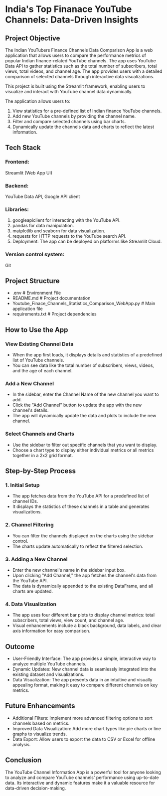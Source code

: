 # India's Top Finanace YouTube Channels: Data-Driven Insights

## Project Objective

The Indian YouTubers Finance Channels Data Comparison App is a web application that allows users to compare the performance metrics of popular Indian finance-related YouTube channels. The app uses YouTube Data API to gather statistics such as the total number of subscribers, total views, total videos, and channel age. The app provides users with a detailed comparison of selected channels through interactive data visualizations.

This project is built using the Streamlit framework, enabling users to visualize and interact with YouTube channel data dynamically. 

The application allows users to:

1. View statistics for a pre-defined list of Indian finance YouTube channels.
2. Add new YouTube channels by providing the channel name.
3. Filter and compare selected channels using bar charts.
4. Dynamically update the channels data and charts to reflect the latest information.
  
## Tech Stack

### Frontend: 
Streamlit (Web App UI)

### Backend: 
YouTube Data API, Google API client

### Libraries:

1. googleapiclient for interacting with the YouTube API.
2. pandas for data manipulation.
3. matplotlib and seaborn for data visualization.
4. requests for HTTP requests to the YouTube search API.
5. Deployment: The app can be deployed on platforms like Streamlit Cloud.

### Version control system: 
Git
  
## Project Structure

- .env # Environment File
- README.md # Project documentation
- Youtube_Finace_Channels_Statistics_Comparison_WebApp.py # Main application file
- requirements.txt # Project dependencies

## How to Use the App

### View Existing Channel Data
- When the app first loads, it displays details and statistics of a predefined list of YouTube channels.
- You can see data like the total number of subscribers, views, videos, and the age of each channel.
### Add a New Channel
- In the sidebar, enter the Channel Name of the new channel you want to add.
- Click the "Add Channel" button to update the app with the new channel's details.
- The app will dynamically update the data and plots to include the new channel.
### Select Channels and Charts
- Use the sidebar to filter out specific channels that you want to display.
- Choose a chart type to display either individual metrics or all metrics together in a 2x2 grid format.

## Step-by-Step Process

### 1. Initial Setup

- The app fetches data from the YouTube API for a predefined list of channel IDs.
- It displays the statistics of these channels in a table and generates visualizations.
  
### 2. Channel Filtering

- You can filter the channels displayed on the charts using the sidebar control.
- The charts update automatically to reflect the filtered selection.
  
### 3. Adding a New Channel

- Enter the new channel's name in the sidebar input box.
- Upon clicking "Add Channel," the app fetches the channel's data from the YouTube API.
- The data is dynamically appended to the existing DataFrame, and all charts are updated.
  
### 4. Data Visualization

- The app uses four different bar plots to display channel metrics: total subscribers, total views, view count, and channel age.
- Visual enhancements include a black background, data labels, and clear axis information for easy comparison.
  
## Outcome
- User-Friendly Interface: The app provides a simple, interactive way to analyze multiple YouTube channels.
- Dynamic Updates: New channel data is seamlessly integrated into the existing dataset and visualizations.
- Data Visualization: The app presents data in an intuitive and visually appealing format, making it easy to compare different channels on key metrics.
  
## Future Enhancements

- Additional Filters: Implement more advanced filtering options to sort channels based on metrics.
- Improved Data Visualization: Add more chart types like pie charts or line graphs to visualize trends.
- Data Export: Allow users to export the data to CSV or Excel for offline analysis.
  
## Conclusion

The YouTube Channel Information App is a powerful tool for anyone looking to analyze and compare YouTube channels' performance using up-to-date data. Its interactive and dynamic features make it a valuable resource for data-driven decision-making.


